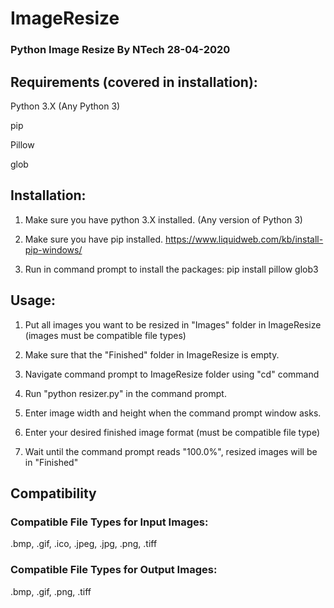 # ImageResize
<h3>
Python Image Resize
By NTech
28-04-2020
</h3>

<h2>Requirements (covered in installation):</h2>

Python 3.X (Any Python 3)

pip

Pillow

glob

<h2>Installation:</h2>

1. Make sure you have python 3.X installed.
(Any version of Python 3)

2. Make sure you have pip installed.
https://www.liquidweb.com/kb/install-pip-windows/

3. Run in command prompt to install the packages:
pip install pillow glob3

<h2>Usage:</h2>

1. Put all images you want to be resized in "Images" folder in ImageResize (images must be compatible file types)

2. Make sure that the "Finished" folder in ImageResize is empty.

3. Navigate command prompt to ImageResize folder using "cd" command

4. Run "python resizer.py" in the command prompt.

5. Enter image width and height when the command prompt window asks.

6. Enter your desired finished image format (must be compatible file type)

7. Wait until the command prompt reads "100.0%", resized images will be in "Finished"


<h2>Compatibility</h2>

<h3>Compatible File Types for Input Images:</h3>

.bmp, .gif, .ico, .jpeg, .jpg, .png, .tiff

<h3>Compatible File Types for Output Images:</h3>

.bmp, .gif, .png, .tiff
